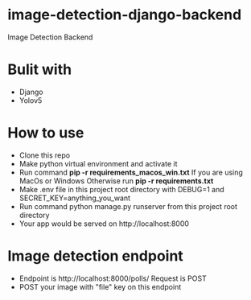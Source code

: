 # image-detection-django-backend

Image Detection Backend

# Bulit with

- Django
- Yolov5

# How to use

- Clone this repo
- Make python virtual environment and activate it
- Run command **pip -r requirements_macos_win.txt** If you are using MacOs or Windows Otherwise run **pip -r requirements.txt**
- Make .env file in this project root directory with DEBUG=1 and SECRET_KEY=anything_you_want
- Run command python manage.py runserver from this project root directory
- Your app would be served on http://localhost:8000

# Image detection endpoint

- Endpoint is http://localhost:8000/polls/ Request is POST
- POST your image with "file" key on this endpoint
